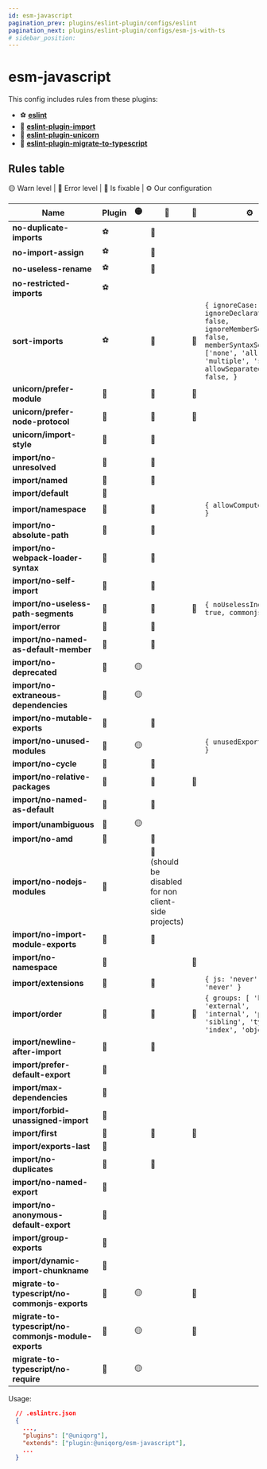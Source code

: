 ```yaml
---
id: esm-javascript
pagination_prev: plugins/eslint-plugin/configs/eslint
pagination_next: plugins/eslint-plugin/configs/esm-js-with-ts
# sidebar_position: 
---
```


# esm-javascript

This config includes rules from these plugins: 
  - ⚽️ **[eslint](https://eslint.org/docs/latest/rules/)**
  - 🏈 **[eslint-plugin-import](https://www.npmjs.com/package/eslint-plugin-import)**
  - 🎾 **[eslint-plugin-unicorn](https://www.npmjs.com/package/eslint-plugin-unicorn)**
  - 🎱 **[eslint-plugin-migrate-to-typescript](https://www.npmjs.com/package/eslint-plugin-migrate-to-typescript)**

## Rules table

🟡 Warn level | 🔴 Error level | 🔧 Is fixable | ⚙️ Our configuration

| Name                                                 | Plugin | 🟡 | 🔴 | 🔧 | ⚙️ |
| ---------------------------------------------------- | ------ | -- | -- | -- | -- |
| **no-duplicate-imports**                             |   ⚽️   |   | 🔴 |    |    |
| **no-import-assign**                                 |   ⚽️   |   | 🔴 |    |    |
| **no-useless-rename**                                |   ⚽️   |   | 🔴 |    |    |
| **no-restricted-imports**                            |   ⚽️   |   |   |    |    |
| **sort-imports**                                     |   ⚽️   |   | 🔴 | 🔧 | `{ ignoreCase: false, ignoreDeclarationSort: false, ignoreMemberSort: false, memberSyntaxSortOrder: ['none', 'all', 'multiple', 'single'], allowSeparatedGroups: false, }` |
| **unicorn/prefer-module**                            |   🎾   |   | 🔴 | 🔧 |    |
| **unicorn/prefer-node-protocol**                     |   🎾   |   | 🔴 | 🔧 |    |
| **unicorn/import-style**                             |   🎾   |   | 🔴 |   |    |
| **import/no-unresolved**                             |   🏈   |   | 🔴 |   |    |
| **import/named**                                     |   🏈   |   | 🔴 |   |    |
| **import/default**                                   |   🏈   |   |    |   |    |
| **import/namespace**                                 |   🏈   |   | 🔴 |   | `{ allowComputed: false }` |
| **import/no-absolute-path**                          |   🏈   |   | 🔴 |   |    |
| **import/no-webpack-loader-syntax**                  |   🏈   |   | 🔴 |   |    |
| **import/no-self-import**                            |   🏈   |   | 🔴 |   |    |
| **import/no-useless-path-segments**                  |   🏈   |   | 🔴 | 🔧 | `{ noUselessIndex: true, commonjs: true }` |
| **import/error**                                     |   🏈   |   | 🔴 |   |    |
| **import/no-named-as-default-member**                |   🏈   |   | 🔴 |   |    |
| **import/no-deprecated**                             |   🏈   | 🟡 |   |   |    |
| **import/no-extraneous-dependencies**                |   🏈   | 🟡 |   |   |    |
| **import/no-mutable-exports**                        |   🏈   |   | 🔴 |   |    |
| **import/no-unused-modules**                         |   🏈   | 🟡 |   |   | `{ unusedExports: true }` |
| **import/no-cycle**                                  |   🏈   |   | 🔴 |   |    |
| **import/no-relative-packages**                      |   🏈   |   | 🔴 | 🔧 |    |
| **import/no-named-as-default**                       |   🏈   |   | 🔴 |   |    |
| **import/unambiguous**                               |   🏈   | 🟡 |   |   |    |
| **import/no-amd**                                    |   🏈   |   | 🔴 |   |    |
| **import/no-nodejs-modules**                         |   🏈   |   | 🔴 (should be disabled for non client-side projects) |   |   |    |
| **import/no-import-module-exports**                  |   🏈   |   | 🔴 |   |    |
| **import/no-namespace**                              |   🏈   |   |    | 🔧 |    |
| **import/extensions**                                |   🏈   |   | 🔴 |   | `{ js: 'never', jsx: 'never' }` |
| **import/order**                                     |   🏈   |   | 🔴 | 🔧 |  `{ groups: [ 'builtin', 'external', 'internal', 'parent', 'sibling', 'type', 'index', 'objects'] }`  |
| **import/newline-after-import**                      |   🏈   |   | 🔴 |   |    |
| **import/prefer-default-export**                     |   🏈   |   |   |   |    |
| **import/max-dependencies**                          |   🏈   |   |   |   |    |
| **import/forbid-unassigned-import**                  |   🏈   |   |   |   |    |
| **import/first**                                     |   🏈   |   | 🔴 | 🔧 |    |
| **import/exports-last**                              |   🏈   |   |   |   |    |
| **import/no-duplicates**                             |   🏈   |   | 🔴 |   |    |
| **import/no-named-export**                           |   🏈   |   |   |   |    |
| **import/no-anonymous-default-export**               |   🏈   |   |   |   |    |
| **import/group-exports**                             |   🏈   |   |   |   |    |
| **import/dynamic-import-chunkname**                  |   🏈   |   |   |   |    |
| **migrate-to-typescript/no-commonjs-exports**        |   🎱   | 🟡 |   | 🔧 |    |
| **migrate-to-typescript/no-commonjs-module-exports** |   🎱   | 🟡 |   | 🔧 |    |
| **migrate-to-typescript/no-require**                 |   🎱   | 🟡 |   |   |    |



Usage:

```json
  // .eslintrc.json
  {
    ...,
    "plugins": ["@uniqorg"],
    "extends": ["plugin:@uniqorg/esm-javascript"],
    ...
  }
```
